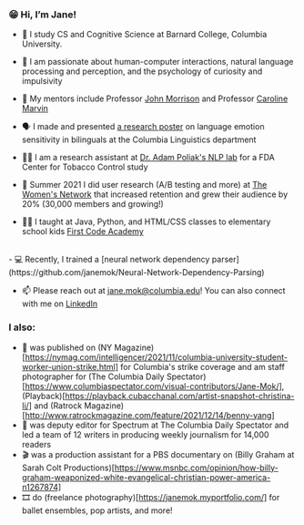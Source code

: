 ### 😁 Hi, I’m Jane!
- 🏫 I study CS and Cognitive Science at Barnard College, Columbia University.
- 🧠 I am passionate about human-computer interactions, natural language processing and perception, and the psychology of curiosity and impulsivity

- 📖 My mentors include Professor [John Morrison](http://www.columbia.edu/~jrm2182/) and Professor [Caroline Marvin](https://psychology.columbia.edu/content/caroline-marvin)

- 🗣️ I made and presented [a research poster](https://drive.google.com/file/d/1zvhTfajoL4BX-34z6mwYOOCsg-O-8ljD/view?usp=sharing) on language emotion sensitivity in bilinguals at the Columbia Linguistics department
- 👩‍💻 I am a research assistant at [Dr. Adam Poliak's NLP lab](https://datascience.columbia.edu/people/adam-poliak/) for a FDA Center for Tobacco Control study
- 🤸 Summer 2021 I did user research (A/B testing and more) at [The Women's Network](https://www.thewomens.network/) that increased retention and grew their audience by 20% (30,000 members and growing!)
-  👩‍🏫 I taught at Java, Python, and HTML/CSS classes to elementary school kids [First Code Academy](https://www.firstcodeacademy.com/)

<br />
- 💻 Recently, I trained a [neural network dependency parser](https://github.com/janemok/Neural-Network-Dependency-Parsing)

<br />

- 📫 Please reach out at jane.mok@columbia.edu! You can also connect with me on [LinkedIn](https://www.linkedin.com/in/mokjane/)


### I also: 
- 📸 was published on (NY Magazine)[https://nymag.com/intelligencer/2021/11/columbia-university-student-worker-union-strike.html] for Columbia's strike coverage and am staff photographer for (The Columbia Daily Spectator)[https://www.columbiaspectator.com/visual-contributors/Jane-Mok/], (Playback)[https://playback.cubacchanal.com/artist-snapshot-christina-li/] and (Ratrock Magazine)[http://www.ratrockmagazine.com/feature/2021/12/14/benny-yang]
- 📰 was deputy editor for Spectrum at The Columbia Daily Spectator and led a team of 12 writers in producing weekly journalism for 14,000 readers
- 🎬 was a production assistant for a PBS documentary on (Billy Graham at Sarah Colt Productions)[https://www.msnbc.com/opinion/how-billy-graham-weaponized-white-evangelical-christian-power-america-n1267874]
- 🎞 do (freelance photography)[https://janemok.myportfolio.com/] for ballet ensembles, pop artists, and more!

<!---
janemok/janemok is a ✨ special ✨ repository because its `README.md` (this file) appears on your GitHub profile.
You can click the Preview link to take a look at your changes.
--->
